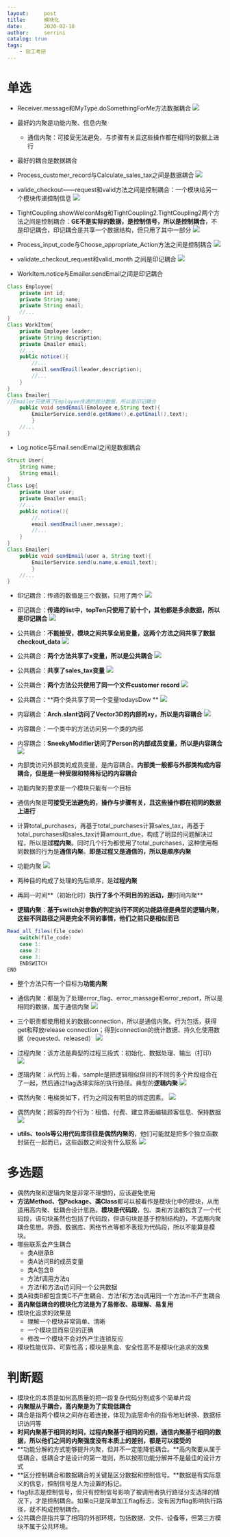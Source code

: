 ```yaml
---
layout:     post
title:      模块化
date:       2020-02-18             
author:     serrini                 
catalog: true                       
tags:                               
    - 软工考研
---
```

# 单选
* Receiver.message和MyType.doSomethingForMe方法数据耦合
![](https://tva1.sinaimg.cn/large/0082zybpgy1gbyboe048ij30cn05t3yt.jpg)

* 最好的内聚是功能内聚、信息内聚
	* 通信内聚：可接受无法避免，与步骤有关且这些操作都在相同的数据上进行
	
* 最好的耦合是数据耦合

* Process_customer_record与Calculate_sales_tax之间是数据耦合
![](https://tva1.sinaimg.cn/large/0082zybpgy1gbyboemh7nj30ao07wgmn.jpg)

* valide_checkout——request和valid方法之间是控制耦合：一个模块给另一个模块传递控制信息
![](https://tva1.sinaimg.cn/large/0082zybpgy1gbybofhzfxj30cg0apmxx.jpg)

* TightCoupling.showWelconMsg和TightCoupling2.TightCoupling2两个方法之间是控制耦合：**GE不是实际的数据，是控制信号，所以是控制耦合**，不是印记耦合，印记耦合是共享一个数据结构，但只用了其中一部分
![](https://tva1.sinaimg.cn/large/0082zybpgy1gbybogcfu8j30bn09f401.jpg)

* Process_input_code与Choose_appropriate_Action方法之间是控制耦合
![](https://tva1.sinaimg.cn/large/0082zybpgy1gbybogsmldj30a5090dgv.jpg)

* validate_checkout_request和valid_month	之间是印记耦合
![](https://tva1.sinaimg.cn/large/0082zybpgy1gbybohb3eoj309o083gm0.jpg)

* WorkItem.notice与Emailer.sendEmail之间是印记耦合

```java
Class Employee{
	private int id;
	private String name;
	private String email;
	//...
}
Class WorkItem{
	private Employee leader;
	private String description;
	private Emailer email;
	//...
	public notice(){
		//...
		email.sendEmail(leader,description);
		//...
	}
}
Class Emailer{
//Emailer只使用了Employee传递的部分数据，所以是印记耦合
	public void sendEmail(Emoloyee e,String text){
		EmailerService.send(e.getName(),e.getEmail(),text);
		}
	//...
}		
```

* Log.notice与Email.sendEmail之间是数据耦合

```java
Struct User{
	String name;
	String email;
}
Class Log{
	private User user;
	private Emailer email;
	//...
	public notice(){
		//...
		email.sendEmail(user,message);
		//...
	}
}
Class Emailer{
	public void sendEmail(user a, String text){
		EmailerService.send(u.name,u.email,text);
		}
	//...
}
```

* 印记耦合：传递的数值是三个数据，只用了两个
![](https://tva1.sinaimg.cn/large/0082zybpgy1gbybohpr07j30g80783zf.jpg)

* 印记耦合：**传递的list中，topTen只使用了前十个，其他都是多余数据，所以是印记耦合**
![](https://tva1.sinaimg.cn/large/0082zybpgy1gbyboi70iuj30dz08qmya.jpg)

* 公共耦合：**不能接受，模块之间共享全局变量，这两个方法之间共享了数据checkout_data**
![](https://tva1.sinaimg.cn/large/0082zybpgy1gbyboinutnj30e5099jrx.jpg)

* 公共耦合：**两个方法共享了x变量，所以是公共耦合**
![](https://tva1.sinaimg.cn/large/0082zybpgy1gbybosyq46j307k06aq33.jpg)

* 公共耦合：**共享了sales_tax变量**
![](https://tva1.sinaimg.cn/large/0082zybpgy1gbybp039a0j309z06j74t.jpg)

* 公共耦合：**两个方法公共使用了同一个文件customer record**
![](https://tva1.sinaimg.cn/large/0082zybpgy1gbybp70hlbj30a806mdgo.jpg)

* 公共耦合：**两个类共享了同一个变量todaysDow
**
 ![](https://tva1.sinaimg.cn/large/0082zybpgy1gbybpe4dhqj30f103ijrv.jpg)

* 内容耦合：**Arch.slant访问了Vector3D的内部的xy，所以是内容耦合**
![](https://tva1.sinaimg.cn/large/0082zybpgy1gbybpl5drej306w06r3z0.jpg)

* 内容耦合：一个类中的方法访问另一个类的内部

* 内容耦合：**SneekyModifier访问了Person的内部成员变量，所以是内容耦合**
![](https://tva1.sinaimg.cn/large/0082zybpgy1gbybpnv6jlj30b903xwf1.jpg)

* 内部类访问外部类的成员变量，是内容耦合。**内部类一般都与外部类构成内容耦合，但是是一种受限和特殊标记的内容耦合**

* 功能内聚的要求是一个模块只能有一个目标

* 通信内聚是**可接受无法避免的，操作与步骤有关，且这些操作都在相同的数据上进行**

* 计算total_purchases，再基于total_purchases计算sales_tax，再基于total_purchases和sales_tax计算amount_due，构成了明显的问题解决过程，所以是**过程内聚**。同时几个行为都使用了total_purchases，这种使用相同数据的行为是**通信内聚**。**即是过程又是通信的，所以是顺序内聚**

* 功能内聚
![](https://tva1.sinaimg.cn/large/0082zybpgy1gbybppv2fzj30e005ijsa.jpg)

* 两种目的构成了处理的先后顺序，是**过程内聚**

* 再同一时间**（初始化时）**执行了多个不同目的的活动，是**时间内聚**

* **逻辑内聚**：**基于switch对参数的判定执行不同的功能路径是典型的逻辑内聚，这些不同路径之间是完全不同的事情，他们之前只是相似而已**

```java
Read_all_files(file_code)
	switch(file_code)
	case 1:
	case 2:
	case 3:
	ENDSWITCH
END
```

* 整个方法只有一个目标为**功能内聚**

* 通信内聚：都是为了处理error_flag、error_massage和error_report，所以是相同的数据，属于通信内聚
![](https://tva1.sinaimg.cn/large/0082zybpgy1gbybpqch19j309308775k.jpg)

* 三个职责都使用相关的数据connection，所以是通信内聚。行为包括，获得get和释放release connection；得到connection的统计数据、持久化使用数据（requested、released）
![](https://tva1.sinaimg.cn/large/0082zybpgy1gbybpqs9fkj309e05qwf9.jpg)

* 过程内聚：该方法是典型的过程三段式：初始化、数据处理、输出（打印）
![](https://tva1.sinaimg.cn/large/0082zybpgy1gbybpr78d6j308l07eab5.jpg)

* 逻辑内聚：从代码上看，sample是把逻辑相似但目的不同的多个片段组合在了一起，然后通过flag选择实际的执行路径。典型的**逻辑内聚**
![](https://tva1.sinaimg.cn/large/0082zybpgy1gbybprnhw2j306x073gm1.jpg)

* 偶然内聚：电梯类如下，行为之间没有明显的绑定因素。
![](https://tva1.sinaimg.cn/large/0082zybpgy1gbybps4z8cj306507vaag.jpg)

* 偶然内聚；顾客的四个行为：租借、付费、建立界面编辑顾客信息、保持数据
![](https://tva1.sinaimg.cn/large/0082zybpgy1gbybpsksu1j304i0540sm.jpg)

* **utils、tools等公用代码库往往是偶然内聚的**，他们可能就是把多个独立函数封装在一起而已，这些函数之间没有什么联系
![](https://tva1.sinaimg.cn/large/0082zybpgy1gbybpt27jqj30fv06qwfn.jpg)



# 多选题
* 偶然内聚和逻辑内聚是非常不理想的，应该避免使用
* **方法Method、包Package、类Class**都可以被看作是模块化中的模块，从而适用高内聚、低耦合设计思路。**模块是代码段**，包、类和方法都包含了一个代码段，语句块虽然也包括了代码段，但语句块是基于控制结构的，不适用内聚耦合思想。界面、数据库、网络节点等都不表现为代码段，所以不能算是模块。
* 哪些联系会产生耦合
	* 类A继承B
	* 类A访问B的成员变量
	* 类A包含B
	* 方法f调用方法q
	* 方法f和方法q访问同一个公共数据
* 类A和类B都包含类C不产生耦合、方法f和方法q调用同一个方法m不产生耦合
* **高内聚低耦合的模块化方法是为了易修改、易理解、易复用**
* 模块化追求的效果是
	* 理解一个模块非常简单、清晰
	* 一个模块显而易见的正确
	* 修改一个模块不会对外产生连锁反应
* 模块性能优异、可靠性高；模块是黑盒、安全性高不是模块化追求的效果

# 判断题
* 模块化的本质是如何高质量的把一段复杂代码分割成多个简单片段
* **内聚服从于耦合，高内聚是为了实现低耦合**
* 耦合是指两个模块之间存在着连接，体现为底层命令的指令地址转换、数据标识访问等
* **时间内聚基于相同的时间，过程内聚基于相同的问题，通信内聚基于相同的数据，所以他们之间的内聚强度没有本质上的差别，都是可以接受的**
* **功能分解的方式能够提升内聚，但并不一定能降低耦合。**高内聚要从属于低耦合，低耦合才是设计的第一准则，所以按照功能分解并不是最佳的设计方式
* **区分控制耦合和数据耦合的关键是区分数据和控制信号。**数据是有实际意义的信息，控制信号是人为设置的标记。
* flag标志是控制信号，但只有控制信号影响了被调用者执行路径分支选择的情况下，才是控制耦合。如果q只是简单加工flag标志，没有因为flag影响执行路径，就不构成控制耦合。
* 公共耦合是指共享了相同的外部环境，包括数据、文件、设备等，但第三方模块不属于公共环境。